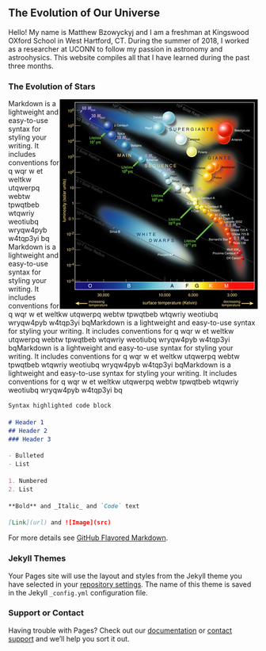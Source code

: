 ## The Evolution of Our Universe
Hello! My name is Matthew Bzowyckyj and I am a freshman at Kingswood OXford School in West Hartford, CT. During the summer of 2018, I worked as a researcher at UCONN to follow my passion in astronomy and astroohysics. This website compiles all that I have learned during the past three months. 


### The Evolution of Stars
<img style="float: right;" src="Hertzsprung-Russel_Diagram.png">  Markdown is a lightweight and easy-to-use syntax for styling your writing. It includes conventions for q wqr w et weltkw utqwerpq webtw tpwqtbeb wtqwriy weotiubq wryqw4pyb w4tqp3yi bq Markdown is a lightweight and easy-to-use syntax for styling your writing. It includes conventions for q wqr w et weltkw utqwerpq webtw tpwqtbeb wtqwriy weotiubq wryqw4pyb w4tqp3yi bqMarkdown is a lightweight and easy-to-use syntax for styling your writing. It includes conventions for q wqr w et weltkw utqwerpq webtw tpwqtbeb wtqwriy weotiubq wryqw4pyb w4tqp3yi bqMarkdown is a lightweight and easy-to-use syntax for styling your writing. It includes conventions for q wqr w et weltkw utqwerpq webtw tpwqtbeb wtqwriy weotiubq wryqw4pyb w4tqp3yi bqMarkdown is a lightweight and easy-to-use syntax for styling your writing. It includes conventions for q wqr w et weltkw utqwerpq webtw tpwqtbeb wtqwriy weotiubq wryqw4pyb w4tqp3yi bq

```markdown
Syntax highlighted code block

# Header 1
## Header 2
### Header 3

- Bulleted
- List

1. Numbered
2. List

**Bold** and _Italic_ and `Code` text

[Link](url) and ![Image](src)
```

For more details see [GitHub Flavored Markdown](https://guides.github.com/features/mastering-markdown/).

### Jekyll Themes

Your Pages site will use the layout and styles from the Jekyll theme you have selected in your [repository settings](https://github.com/MattBzowyckyj/Evolution-of-The-Universe/settings). The name of this theme is saved in the Jekyll `_config.yml` configuration file.

### Support or Contact

Having trouble with Pages? Check out our [documentation](https://help.github.com/categories/github-pages-basics/) or [contact support](https://github.com/contact) and we’ll help you sort it out.
